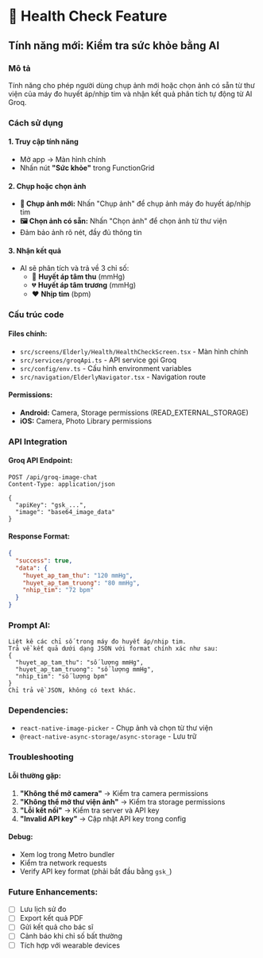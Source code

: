 # 🏥 Health Check Feature

## Tính năng mới: Kiểm tra sức khỏe bằng AI

### Mô tả
Tính năng cho phép người dùng chụp ảnh mới hoặc chọn ảnh có sẵn từ thư viện của máy đo huyết áp/nhịp tim và nhận kết quả phân tích tự động từ AI Groq.

### Cách sử dụng

#### 1. Truy cập tính năng
- Mở app → Màn hình chính
- Nhấn nút **"Sức khỏe"** trong FunctionGrid

#### 2. Chụp hoặc chọn ảnh
- **📸 Chụp ảnh mới:** Nhấn "Chụp ảnh" để chụp ảnh máy đo huyết áp/nhịp tim
- **🖼️ Chọn ảnh có sẵn:** Nhấn "Chọn ảnh" để chọn ảnh từ thư viện
- Đảm bảo ảnh rõ nét, đầy đủ thông tin

#### 3. Nhận kết quả
- AI sẽ phân tích và trả về 3 chỉ số:
  - 💓 **Huyết áp tâm thu** (mmHg)
  - 💔 **Huyết áp tâm trương** (mmHg)  
  - ❤️ **Nhịp tim** (bpm)

### Cấu trúc code

#### Files chính:
- `src/screens/Elderly/Health/HealthCheckScreen.tsx` - Màn hình chính
- `src/services/groqApi.ts` - API service gọi Groq
- `src/config/env.ts` - Cấu hình environment variables
- `src/navigation/ElderlyNavigator.tsx` - Navigation route

#### Permissions:
- **Android:** Camera, Storage permissions (READ_EXTERNAL_STORAGE)
- **iOS:** Camera, Photo Library permissions

### API Integration

#### Groq API Endpoint:
```
POST /api/groq-image-chat
Content-Type: application/json

{
  "apiKey": "gsk_...",
  "image": "base64_image_data"
}
```

#### Response Format:
```json
{
  "success": true,
  "data": {
    "huyet_ap_tam_thu": "120 mmHg",
    "huyet_ap_tam_truong": "80 mmHg", 
    "nhip_tim": "72 bpm"
  }
}
```

### Prompt AI:
```
Liệt kê các chỉ số trong máy đo huyết áp/nhịp tim. 
Trả về kết quả dưới dạng JSON với format chính xác như sau:
{
  "huyet_ap_tam_thu": "số lượng mmHg",
  "huyet_ap_tam_truong": "số lượng mmHg", 
  "nhip_tim": "số lượng bpm"
}
Chỉ trả về JSON, không có text khác.
```

### Dependencies:
- `react-native-image-picker` - Chụp ảnh và chọn từ thư viện
- `@react-native-async-storage/async-storage` - Lưu trữ

### Troubleshooting

#### Lỗi thường gặp:
1. **"Không thể mở camera"** → Kiểm tra camera permissions
2. **"Không thể mở thư viện ảnh"** → Kiểm tra storage permissions
2. **"Lỗi kết nối"** → Kiểm tra server và API key
3. **"Invalid API key"** → Cập nhật API key trong config

#### Debug:
- Xem log trong Metro bundler
- Kiểm tra network requests
- Verify API key format (phải bắt đầu bằng `gsk_`)

### Future Enhancements:
- [ ] Lưu lịch sử đo
- [ ] Export kết quả PDF
- [ ] Gửi kết quả cho bác sĩ
- [ ] Cảnh báo khi chỉ số bất thường
- [ ] Tích hợp với wearable devices 
